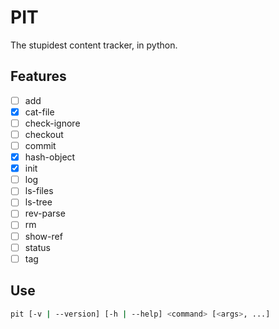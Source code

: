 # PIT

The stupidest content tracker, in python.

## Features

- [ ] add
- [x] cat-file
- [ ] check-ignore
- [ ] checkout
- [ ] commit
- [x] hash-object
- [x] init
- [ ] log
- [ ] ls-files
- [ ] ls-tree
- [ ] rev-parse
- [ ] rm
- [ ] show-ref
- [ ] status
- [ ] tag

## Use

```sh
pit [-v | --version] [-h | --help] <command> [<args>, ...]
```
